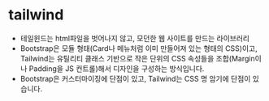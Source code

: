# tailwind

* 테일윈드는 html파일을 벗어나지 않고, 모던한 웹 사이트를 만드는 라이브러리
* Bootstrap은 모듈 형태(Card나 메뉴처럼 이미 만들어져 있는 형태의 CSS)이고, Tailwind는 유틸리티 클래스 기반으로 작은 단위의 CSS 속성들을 조합(Margin이나 Padding을 JS 컨트롤)해서 디자인을 구성하는 방식입니다.
* Bootstrap은 커스터마이징에 단점이 있고, Tailwind는 CSS 명 암기에 단점이 있습니다.